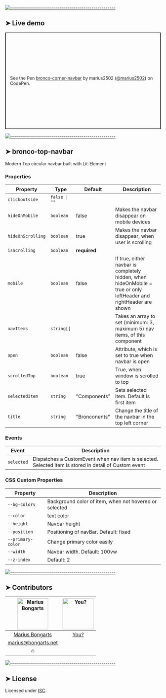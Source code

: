 
[![-----------------------------------------------------](https://raw.githubusercontent.com/andreasbm/readme/master/assets/lines/colored.png)](#live-demo)

## ➤ Live demo

<p class="codepen" data-height="311" data-theme-id="0" data-default-tab="html,result" data-user="marius2502" data-slug-hash="MMzboL" style="height: 311px; box-sizing: border-box; display: flex; align-items: center; justify-content: center; border: 2px solid; margin: 1em 0; padding: 1em;" data-pen-title="bronco-button">
  <span>See the Pen <a target="_blank" href="https://codepen.io/marius2502/pen/LKaMWL">
  bronco-corner-navbar</a> by marius2502 (<a target="_blank" href="https://codepen.io/marius2502">@marius2502</a>)
  on CodePen.</span>
</p>


[![-----------------------------------------------------](https://raw.githubusercontent.com/andreasbm/readme/master/assets/lines/colored.png)](#bronco-top-navbar)

## ➤ bronco-top-navbar

Modern Top circular navbar built with Lit-Element

### Properties

| Property          | Type          | Default       | Description                                      |
|-------------------|---------------|---------------|--------------------------------------------------|
| `clickoutside`    | `false \| ""` |               |                                                  |
| `hideOnMobile`    | `boolean`     | false         | Makes the navbar disappear on mobile devices     |
| `hideOnScrolling` | `boolean`     | true          | Makes the navbar disappear, when user is scrolling |
| `isScrolling`     | `boolean`     | **required**  |                                                  |
| `mobile`          | `boolean`     | false         | If true, either navbar is completely hidden, when hideOnMobile = true or only leftHeader and rightHeader are shown |
| `navItems`        | `string[]`    |               | Takes an array to set (minimum: 3, maximum 5) nav items, of this component |
| `open`            | `boolean`     | false         | Attribute, which is set to true when navbar is open |
| `scrolledTop`     | `boolean`     | true          | True, when window is scrolled to top             |
| `selectedItem`    | `string`      | "Components"  | Sets selected item. Default is first item        |
| `title`           | `string`      | "Bronconents" | Change the title of the navbar in the top left corner |

### Events

| Event      | Description                                      |
|------------|--------------------------------------------------|
| `selected` | Dispatches a CustomEvent when nav item is selected. Selected item is stored in detail of Custom event |

### CSS Custom Properties

| Property          | Description                                      |
|-------------------|--------------------------------------------------|
| `--bg-colorv`     | Background color of item, when not hovered or selected |
| `--color`         | text color                                       |
| `--height`        | Navbar height                                    |
| `--position`      | Positioning of navBar. Default: fixed            |
| `--primary-color` | Change primary color easily                      |
| `--width`         | Navbar width. Default: 100vw                     |
| `--z-index`       | Default: 2                                       |



[![-----------------------------------------------------](https://raw.githubusercontent.com/andreasbm/readme/master/assets/lines/colored.png)](#contributors)

## ➤ Contributors
	

| [<img alt="Marius Bongarts" src="https://avatars2.githubusercontent.com/u/38838885?s=460&v=4" width="100">](https://bongarts.net/) | [<img alt="You?" src="https://joeschmoe.io/api/v1/random" width="100">](https://github.com/andreasbm/readme/blob/master/CONTRIBUTING.md) |
|:--------------------------------------------------:|:--------------------------------------------------:|
| [Marius Bongarts](https://bongarts.net/)         | [You?](https://github.com/andreasbm/readme/blob/master/CONTRIBUTING.md) |
| [marius@bongarts.net](mailto:marius@bongarts.net) |                                                  |
| 🔥                                               |                                                  |



[![-----------------------------------------------------](https://raw.githubusercontent.com/andreasbm/readme/master/assets/lines/colored.png)](#license)

## ➤ License
	
Licensed under [ISC](https://opensource.org/licenses/ISC).